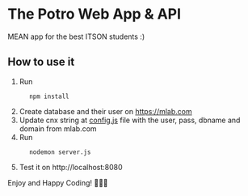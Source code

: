 The Potro Web App & API
===
MEAN app for the best ITSON students :)


## How to use it

1. Run

```
      npm install
```

2. Create database and their user on https://mlab.com
3. Update cnx string at [config.js](config.js) file with the user, pass, dbname and domain from mlab.com
4. Run

```
      nodemon server.js
```

5. Test it on http://localhost:8080

Enjoy and Happy Coding! 🖖🖖🖖

